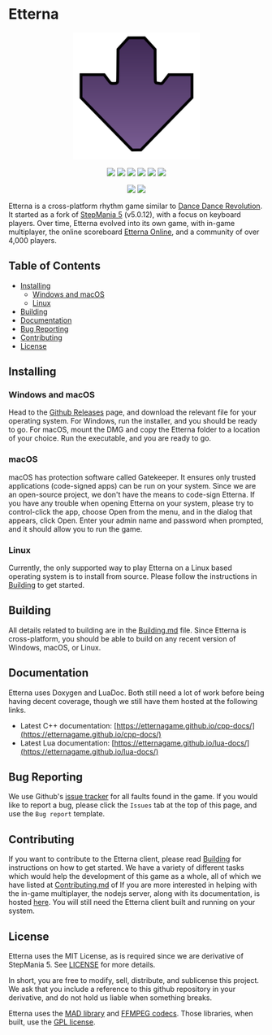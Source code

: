 # Etterna

<p align="center">
    <img src="CMake/CPack/Windows/etterna_arrow.svg" width="250px">
</p>

<p align=center>
    <a href="https://travis-ci.org/etternagame/etterna"><img src="https://img.shields.io/travis/etternagame/etterna.svg?label=travis"/></a>
    <a href="https://ci.appveyor.com/project/Nickito12/etterna"><img src="https://img.shields.io/appveyor/ci/Nickito12/etterna.svg?label=appveyor"/></a>
    <a href="https://scan.coverity.com/projects/etternagame-etterna"><img src="https://img.shields.io/coverity/scan/12978.svg"/></a>
    <a href="https://github.com/etternagame/etterna/releases"><img src="https://img.shields.io/github/downloads/etternagame/etterna/total.svg?label=total%20downloads"/></a>
    <a href="https://github.com/etternagame/etterna/releases"><img src="https://img.shields.io/github/downloads/etternagame/etterna/latest/total.svg?label=latest%20downloads"/></a>
    <a href="LICENSE"><img src="https://img.shields.io/badge/License-MIT-blue.svg?label=license"/></a>
</p>

<p align="center">
    <a href="https://discord.gg/etternaonline"><img src="https://img.shields.io/discord/339597420239519755.svg?color=7289DA&label=Etterna%20Community&logo=Discord"/></a>
    <a href="https://discord.gg/ZqpUjsJ"><img src="https://img.shields.io/discord/261758887152058368.svg?color=7289DA&label=Etterna%20Dev%20Group&logo=Discord"/></a>
</p>

Etterna is a cross-platform rhythm game similar to [Dance Dance Revolution](https://en.wikipedia.org/wiki/Dance_Dance_Revolution). It started as a fork of [StepMania 5](https://github.com/stepmania/stepmania) (v5.0.12), with a focus on keyboard players. Over time, Etterna evolved into its own game, with in-game multiplayer, the online scoreboard [Etterna Online](https://etternaonline.com/), and a community of over 4,000 players.

## Table of Contents

- [Installing](#Installing)
  - [Windows and macOS](#Windows-and-macOS)
  - [Linux](#Linux)
- [Building](#Building)
- [Documentation](#Documentation)
- [Bug Reporting](#Bug-Reporting)
- [Contributing](#Contributing)
- [License](#License)

## Installing

### Windows and macOS

Head to the [Github Releases](https://github.com/etternagame/etterna/releases) page, and download the relevant file for your operating system. For Windows, run the installer, and you should be ready to go. For macOS, mount the DMG and copy the Etterna folder to a location of your choice. Run the executable, and you are ready to go.

### macOS

macOS has protection software called Gatekeeper. It ensures only trusted applications (code-signed apps) can be run on your system. Since we are an open-source project, we don't have the means to code-sign Etterna. If you have any trouble when opening Etterna on your system, please try to control-click the app, choose Open from the menu, and in the dialog that appears, click Open. Enter your admin name and password when prompted, and it should allow you to run the game.

### Linux

Currently, the only supported way to play Etterna on a Linux based operating system is to install from source. Please follow the instructions in [Building](Docs/Building.md) to get started.

## Building

All details related to building are in the [Building.md](Docs/Building.md) file. Since Etterna is cross-platform, you should be able to build on any recent version of Windows, macOS, or Linux.

## Documentation

Etterna uses Doxygen and LuaDoc. Both still need a lot of work before being having decent coverage, though we still have them hosted at the following links.  

- Latest C++ documentation: [https://etternagame.github.io/cpp-docs/](https://etternagame.github.io/cpp-docs/)
- Latest Lua documentation: [https://etternagame.github.io/lua-docs/](https://etternagame.github.io/lua-docs/)

## Bug Reporting

We use Github's [issue tracker](https://github.com/etternagame/etterna/issues) for all faults found in the game. If you would like to report a bug, please click the `Issues` tab at the top of this page, and use the `Bug report` template.

## Contributing

If you want to contribute to the Etterna client, please read [Building](Docs/Building.md) for instructions on how to get started. We have a variety of different tasks which would help the development of this game as a whole, all of which we have listed at [Contributing.md](Docs/Contributing.md) of If you are more interested in helping with the in-game multiplayer, the nodejs server, along with its documentation, is hosted [here](https://github.com/etternagame/NodeMultiEtt). You will still need the Etterna client built and running on your system.

## License

Etterna uses the MIT License, as is required since we are derivative of StepMania 5. See [LICENSE](LICENSE) for more details.

In short, you are free to modify, sell, distribute, and sublicense this project. We ask that you include a reference to this github repository in your derivative, and do not hold us liable when something breaks.

Etterna uses the [MAD library](http://www.underbit.com/products/mad/) and [FFMPEG codecs](https://www.ffmpeg.org/). Those libraries, when built, use the [GPL license](http://www.gnu.org).